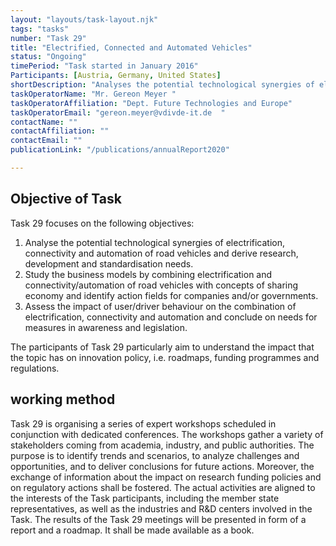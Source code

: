```yaml
---
layout: "layouts/task-layout.njk"
tags: "tasks"
number: "Task 29"
title: "Electrified, Connected and Automated Vehicles"
status: "Ongoing"
timePeriod: "Task started in January 2016"
Participants: [Austria, Germany, United States]
shortDescription: "Analyses the potential technological synergies of electrification, connectivity and automation of road vehicles and derive research, development and standardisation need"
taskOperatorName: "Mr. Gereon Meyer "
taskOperatorAffiliation: "Dept. Future Technologies and Europe"
taskOperatorEmail: "gereon.meyer@vdivde-it.de  "
contactName: ""
contactAffiliation: ""
contactEmail: ""
publicationLink: "/publications/annualReport2020"

---
```


## Objective of Task

Task 29 focuses on the following objectives: 

1. Analyse the potential technological synergies of electrification, connectivity and automation of road vehicles and derive research, development and standardisation needs. 
2. Study the business models by combining electrification and connectivity/automation of road vehicles with concepts of sharing economy and identify action fields for companies and/or governments. 
3. Assess the impact of user/driver behaviour on the combination of electrification, connectivity and automation and conclude on needs for measures in awareness and legislation.  

The participants of Task 29 particularly aim to understand the impact that the topic has on innovation policy, i.e. roadmaps, funding programmes and regulations. 

## working method
Task 29 is organising a series of expert workshops scheduled in conjunction with dedicated conferences. The workshops gather a variety of stakeholders coming from academia, industry, and public authorities. The purpose is to identify trends and scenarios, to analyze challenges and opportunities, and to deliver conclusions for future actions. Moreover, the exchange of information about the impact on research funding policies and on regulatory actions shall be fostered. The actual activities are aligned to the interests of the Task participants, including the member state representatives, as well as the industries and R&D centers involved in the Task. The results of the Task 29 meetings will be presented in form of a report and a roadmap. It shall be made available as a book.  
